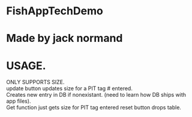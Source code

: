 # FishAppTechDemo
# Made by jack normand
# USAGE.  
ONLY SUPPORTS SIZE.    
update button updates size for a PIT tag # entered.   
Creates new entry in DB if nonexistant. (need to learn how DB ships with app files).  
Get function just gets size for PIT tag entered
reset button drops table.      

